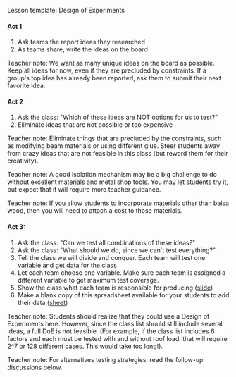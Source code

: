 Lesson template: Design of Experiments

#### Act 1
1. Ask teams the report ideas they researched
2. As teams share, write the ideas on the board

Teacher note: We want as many unique ideas on the board as possible.  Keep all ideas for now, even if they are precluded by constraints.  If a group's top idea has already been reported, ask them to submit their next favorite idea.

#### Act 2
1. Ask the class: "Which of these ideas are NOT options for us to test?"
2. Eliminate ideas that are not possible or too expensive

Teacher note: Eliminate things that are precluded by the constraints, such as modifying beam materials or using different glue. Steer students away from crazy ideas that are not feasible in this class (but reward them for their creativity).

Teacher note: A good isolation mechanism may be a big challenge to do without excellent materials and metal shop tools. You may let students try it, but expect that it will require more teacher guidance.

Teacher note: If you allow students to incorporate materials other than balsa wood, then you will need to attach a cost to those materials.

#### Act 3:
1. Ask the class: "Can we test all combinations of these ideas?"
2. Ask the class: "What should we do, since we can't test everything?"
3. Tell the class we will divide and conquer.  Each team will test one variable and get data for the class
4. Let each team choose one variable.  Make sure each team is assigned a different variable to get maximum test coverage.
5. Show the class what each team is responsible for producing ([slide](https://docs.google.com/presentation/d/1YGEviWB7NZtOZ49q9Ktm1HbE2tRbMKM-1FAGBAMJMSk/edit#slide=id.g28bf2ad574_0_19))
6. Make a blank copy of this spreadsheet available for your students to add their data ([sheet](https://docs.google.com/spreadsheets/d/1Eo1efemC5VTX8X86jr-shH-hMH-wF2ra36AYqej1J3g/edit?usp=sharing))

Teacher note: Students should realize that they could use a Design of Experiments here. However, since the class list should still include several ideas, a full DoE is not feasible. (For example, if the class list includes 6 factors and each must be tested with and without roof load, that will require 2^7 or 128 different cases. This would take too long!).

Teacher note: For alternatives testing strategies, read the follow-up discussions below.
